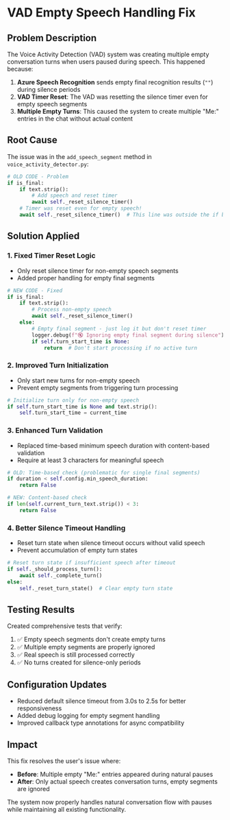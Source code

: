 # VAD Empty Speech Handling Fix

## Problem Description

The Voice Activity Detection (VAD) system was creating multiple empty conversation turns when users paused during speech. This happened because:

1. **Azure Speech Recognition** sends empty final recognition results (`""`) during silence periods
2. **VAD Timer Reset**: The VAD was resetting the silence timer even for empty speech segments
3. **Multiple Empty Turns**: This caused the system to create multiple "Me:" entries in the chat without actual content

## Root Cause

The issue was in the `add_speech_segment` method in `voice_activity_detector.py`:

```python
# OLD CODE - Problem
if is_final:
    if text.strip():
        # Add speech and reset timer
        await self._reset_silence_timer()
    # Timer was reset even for empty speech!
    await self._reset_silence_timer()  # This line was outside the if block
```

## Solution Applied

### 1. Fixed Timer Reset Logic
- Only reset silence timer for non-empty speech segments
- Added proper handling for empty final segments

```python
# NEW CODE - Fixed
if is_final:
    if text.strip():
        # Process non-empty speech
        await self._reset_silence_timer()
    else:
        # Empty final segment - just log it but don't reset timer
        logger.debug(f"🔇 Ignoring empty final segment during silence")
        if self.turn_start_time is None:
            return  # Don't start processing if no active turn
```

### 2. Improved Turn Initialization
- Only start new turns for non-empty speech
- Prevent empty segments from triggering turn processing

```python
# Initialize turn only for non-empty speech
if self.turn_start_time is None and text.strip():
    self.turn_start_time = current_time
```

### 3. Enhanced Turn Validation
- Replaced time-based minimum speech duration with content-based validation
- Require at least 3 characters for meaningful speech

```python
# OLD: Time-based check (problematic for single final segments)
if duration < self.config.min_speech_duration:
    return False

# NEW: Content-based check
if len(self.current_turn_text.strip()) < 3:
    return False
```

### 4. Better Silence Timeout Handling
- Reset turn state when silence timeout occurs without valid speech
- Prevent accumulation of empty turn states

```python
# Reset turn state if insufficient speech after timeout
if self._should_process_turn():
    await self._complete_turn()
else:
    self._reset_turn_state()  # Clear empty turn state
```

## Testing Results

Created comprehensive tests that verify:
1. ✅ Empty speech segments don't create empty turns
2. ✅ Multiple empty segments are properly ignored
3. ✅ Real speech is still processed correctly
4. ✅ No turns created for silence-only periods

## Configuration Updates

- Reduced default silence timeout from 3.0s to 2.5s for better responsiveness
- Added debug logging for empty segment handling
- Improved callback type annotations for async compatibility

## Impact

This fix resolves the user's issue where:
- **Before**: Multiple empty "Me:" entries appeared during natural pauses
- **After**: Only actual speech creates conversation turns, empty segments are ignored

The system now properly handles natural conversation flow with pauses while maintaining all existing functionality. 